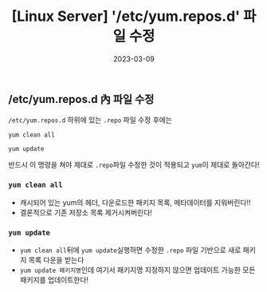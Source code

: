 ﻿---
title: "[Linux Server] '/etc/yum.repos.d' 파일 수정 "
date: '2023-03-09'
categories: linuxserver
toc: true
toc_sticky: true
sidebar:
  nav: docs
---

## /etc/yum.repos.d 內 파일 수정

`/etc/yum.repos.d` 하위에 있는 `.repo` 파일 수정 후에는

 `yum clean all`


 `yum update`

반드시 이 명령을 쳐야 제대로 `.repo`파일 수정한 것이 적용되고 `yum`이 제대로 돌아간다!

### `yum clean all`
 - 캐시되어 있는 yum의 헤더, 다운로드한 패키지 목록, 메타데이터를 지워버린다!!
 - 결론적으로 기존 저장소 목록 제거시켜버린다!
### `yum update`
 - `yum clean all`뒤에 `yum update`실행하면 수정한 `.repo` 파일 기반으로 새로 패키지 목록 다운을 받는다
 - `yum update 패키지명`인데 여기서 패키지명 지정하지 않으면 업데이트 가능한 모든 패키지를 업데이트한다!






